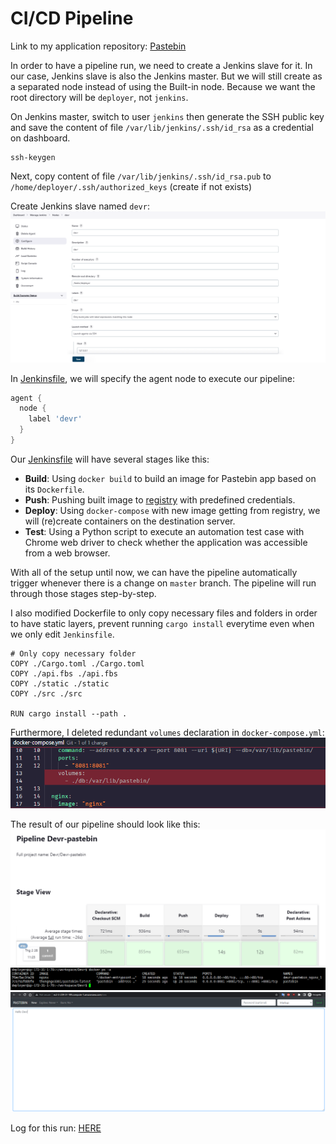 <h1>CI/CD Pipeline</h1>

Link to my application repository: [Pastebin](https://github.com/thongngo3301/pastebin)

In order to have a pipeline run, we need to create a Jenkins slave for it. In our case, Jenkins slave is also the Jenkins master. But we will still create as a separated node instead of using the Built-in node. Because we want the root directory will be `deployer`, not `jenkins`.

On Jenkins master, switch to user `jenkins` then generate the SSH public key and save the content of file `/var/lib/jenkins/.ssh/id_rsa` as a credential on dashboard.
```
ssh-keygen
```

Next, copy content of file `/var/lib/jenkins/.ssh/id_rsa.pub` to `/home/deployer/.ssh/authorized_keys` (create if not exists)

Create Jenkins slave named `devr`:
![alt Slave](images/slave.png "Slave")

In [Jenkinsfile](https://github.com/thongngo3301/pastebin/blob/master/Jenkinsfile), we will specify the agent node to execute our pipeline:
```groovy
agent {
  node {
    label 'devr'
  }
}
```

Our [Jenkinsfile](https://github.com/thongngo3301/pastebin/blob/master/Jenkinsfile) will have several stages like this:

- <b>Build</b>: Using `docker build` to build an image for Pastebin app based on its `Dockerfile`.
- <b>Push</b>: Pushing built image to [registry](https://registry.hub.docker.com) with predefined credentials.
- <b>Deploy</b>: Using `docker-compose` with new image getting from registry, we will (re)create containers on the destination server.
- <b>Test</b>: Using a Python script to execute an automation test case with Chrome web driver to check whether the application was accessible from a web browser.

With all of the setup until now, we can have the pipeline automatically trigger whenever there is a change on `master` branch. The pipeline will run through those stages step-by-step.

I also modified Dockerfile to only copy necessary files and folders in order to have static layers, prevent running `cargo install` everytime even when we only edit `Jenkinsfile`.
```docker
# Only copy necessary folder
COPY ./Cargo.toml ./Cargo.toml
COPY ./api.fbs ./api.fbs
COPY ./static ./static
COPY ./src ./src

RUN cargo install --path .
```

Furthermore, I deleted redundant `volumes` declaration in `docker-compose.yml`:
![alt remove](images/remove.png "remove")

The result of our pipeline should look like this:
![alt result](images/result.png "result")
![alt docker-result](images/docker-result.png "docker-result")
![alt web-result](images/web-result.png "web-result")

Log for this run: [HERE](logs/success.log)